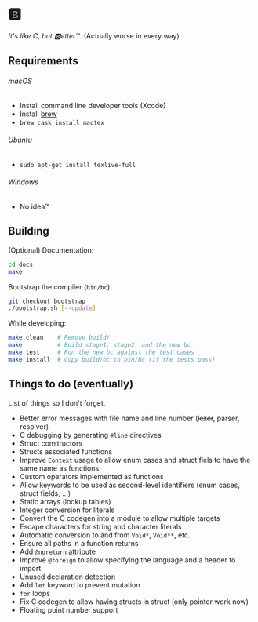 # 🅱️

_It's like C, but 🅱️etter™️._ (Actually worse in every way)


## Requirements

###### macOS
- Install command line developer tools (Xcode)
- Install [brew](https://brew.sh)
- `brew cask install mactex`

###### Ubuntu
- `sudo apt-get install texlive-full`

###### Windows
- No idea™️


## Building

(Optional) Documentation:

```Bash
cd docs
make
```

Bootstrap the compiler (`bin/bc`):

```Bash
git checkout bootstrap
./bootstrap.sh [--update]
```

While developing:

```Bash
make clean    # Remove build/
make          # Build stage1, stage2, and the new bc
make test     # Run the new bc against the test cases
make install  # Copy build/bc to bin/bc (if the tests pass)
```

## Things to do (eventually)

List of things so I don't forget.

- Better error messages with file name and line number (~~lexer~~, parser, resolver)
- C debugging by generating `#line` directives
- Struct constructors
- Structs associated functions
- Improve `Context` usage to allow enum cases and struct fiels to have the same name as functions
- Custom operators implemented as functions
- Allow keywords to be used as second-level identifiers (enum cases, struct fields, ...)
- Static arrays (lookup tables)
- Integer conversion for literals
- Convert the C codegen into a module to allow multiple targets
- Escape characters for string and character literals
- Automatic conversion to and from `Void*`, `Void**`, etc.
- Ensure all paths in a function returns
- Add `@noreturn` attribute
- Improve `@foreign` to allow specifying the language and a header to import
- Unused declaration detection
- Add `let` keyword to prevent mutation
- `for` loops
- Fix C codegen to allow having structs in struct (only pointer work now)
- Floating point number support
